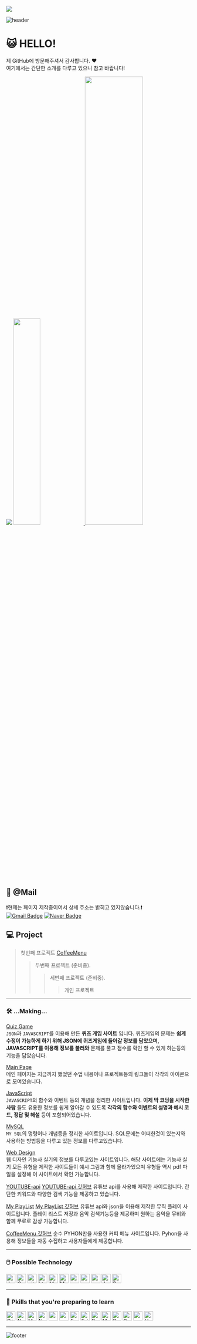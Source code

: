 <!-- <div align="center">
  <img src="https://github.com/nicejmp1/nicejmp1/assets/163364733/5b7c2a40-70d2-4728-aed8-5cc2faa46f4d" />
</div> -->
<!-- ![header](https://capsule-render.vercel.app/api?type=waving&color=gradient) -->

<a href="https://hits.seeyoufarm.com"><img src="https://hits.seeyoufarm.com/api/count/incr/badge.svg?url=https%3A%2F%2Fgithub.com%2Fsunhewhttps%3A%2F%2Fgithub.com%2Fsunhew&count_bg=%2379C83D&title_bg=%23555555&icon=mongodb.svg&icon_color=%23B5FAFF&title=Welcome+to+my+github&edge_flat=false"/></a>

![header](https://capsule-render.vercel.app/api?type=waving&color=gradient&text=%20SunHew%20&height=300&fontSize=100&animation=fadeIn&fontAlign=25)

# 😺 HELLO!
   제 GitHub에 방문해주셔서 감사합니다. ❤️   
   여기에서는 간단한 소개를 다루고 있으니 참고 바랍니다!   

<img src="https://github-readme-stats-git-masterrstaa-rickstaa.vercel.app/api/top-langs/?username=sunhew&layout=compact&theme=radical">
</td></tr></table>

   <a href="https://github.com/anuraghazra/github-readme-stats">
    <img src="https://github-readme-stats.vercel.app/api/top-langs/?username=spearboy&layout=donut&show_icons=true&theme=material-palenight&hide_border=true&bg_color=20232a&icon_color=58A6FF&text_color=fff&title_color=58A6FF&count_private=true&exclude_repo=Face-Transfer-Application" width=38% /></a><a href="https://github.com/anuraghazra/github-readme-stats">
  <img src="https://github-readme-stats.vercel.app/api?username=Sunhew&show_icons=true&theme=material-palenight&hide_border=true&bg_color=20232a&icon_color=58A6FF&text_color=fff&title_color=58A6FF&count_private=true" width=56% />
</a>
   
## 📧 @Mail
❗현제는 페이지 제작중이여서 상세 주소는 밝히고 있지않습니다.❗   
[![Gmail Badge](https://img.shields.io/badge/Gmail-d14836?style=flat-square&logo=Gmail&logoColor=white&link=mailto:gnlgk@gmail.com)]()
[![Naver Badge](https://img.shields.io/badge/Naver-03C75A?style=flat-square&logo=Naver&logoColor=white&link=mailto:gnlgk@naver.com)](//메일주소)

## 💻 Project
> 첫번째 프로젝트 [CoffeeMenu](https://coffee-api-rosy.vercel.app/producerpik)
> > 두번째 프로젝트 (준비중).
>	> > 세번째 프로젝트 (준비중).
>	>	> > 개인 프로젝트

* * *

### 🛠️ ...Making...
[Quiz Game](https://sunhew.github.io/class2024//quiz/index.html)   
`JSON`과 `JAVASCRIPT`를 이용해 만든 __퀴즈 게임 사이트__ 입니다. 퀴즈게임의 문제는 __쉽게 수정이 가능하게 하기 위해 JSON에 퀴즈게임에 들어갈 정보를 담았으며, JAVASCRIPT를 이용해 정보를 불러와__ 문제를 풀고 점수를 확인 할 수 있게 하는등의 기능을 담았습니다.

[Main Page](https://sunhew.github.io/class2024/)   
메인 페이지는 지금까지 했었던 수업 내용이나 프로젝트등의 링크들이 각각의 아이콘으로 모여있습니다. 

[JavaScript](https://sunhew.github.io/class2024/javascript/index.html)   
`JAVASCRIPT`의 함수와 이벤트 등의 개념을 정리한 사이트입니다. __이제 막 코딩을 시작한 사람__ 들도 유용한 정보를 쉽게 알아갈 수 있도록 __각각의 함수와 이벤트의 설명과 예시 코드, 정답 및 해설__ 등이 포함되어있습니다.

[MySQL](https://sunhew.github.io/class2024/mysql/index.html)   
`MY SQL`의 명령어나 개념등을 정리한 사이트입니다. SQL문에는 어떠한것이 있는지와 사용하는 방법등을 다루고 있는 정보를 다루고있습니다.

[Web Design](https://sunhew.github.io/class2024/webd/index.html)      
웹 디자인 기능사 실기의 정보를 다루고있는 사이트입니다. 해당 사이트에는 기능사 실기 모든 유형을 제작한 사이트들이 예시 그림과 함께 올라가있으며 유형들 역시 pdf 파일을 설정해 이 사이트에서 확인 가능합니다.

[YOUTUBE-api](https://attraction-five.vercel.app/)
[YOUTUBE-api 깃허브](https://github.com/sunhew/attraction)
유튜브 api를 사용해 제작한 사이트입니다. 간단한 키워드와 다양한 검색 기능을 제공하고 있습니다.

[My PlayList](https://youtubmusic-2vksa5bhq-sunhews-projects.vercel.app/)
[My PlayList 깃허브](https://github.com/sunhew/youtubmusic)
유튜브 api와 json을 이용해 제작한 뮤직 플레이 사이트입니다. 플레이 리스트 저장과 음악 검색기능등을 제공하며 원하는 음악을 뮤비와 함께 무료로 감상 가능합니다.

[CoffeeMenu 깃허브](https://github.com/sunhew/coffeemenu)
순수 PYHON만을 사용한 커피 메뉴 사이트입니다. Pyhon을 사용해 정보들을 자동 수집하고 사용자들에게 제공합니다.

* * *

### 🖱️ Possible Technology
<div class="icon-container">
<img alt="Javascript" src="https://img.shields.io/badge/JavaScript-323330?style=for-the-badge&logo=javascript&logoColor=F7DF1E"  height="25px"/>
<img alt="Css3" src="https://img.shields.io/badge/CSS3-1572B6?style=for-the-badge&logo=css3&logoColor=white" height="25px"/>
<img alt="git" src="https://img.shields.io/badge/-Git-F05032?style=flat-square&logo=git&logoColor=white" height="25px"/>
<img alt="html5" src="https://img.shields.io/badge/HTML5-E34F26?style=for-the-badge&logo=html5&logoColor=white" height="25px"/>
<img alt="MYSQL" src="https://img.shields.io/badge/MySQL-4479A1.svg?&style=for-the-badge&logo=MySQL&logoColor=white" height="25px"/>
<img alt="Markdown" src="https://img.shields.io/badge/Markdown-000000?style=for-the-badge&logo=markdown&logoColor=white"  height="25px"/>
<img src="https://img.shields.io/badge/PHP-777BB4?style=flat-square&logo=php&logoColor=white" height="25px"/>
<img src="https://img.shields.io/badge/Python-3776AB?style=flat-square&logo=Python&logoColor=white" height="25px"/>
<img src="https://img.shields.io/badge/GitHub Actions-2088FF?style=for-the-badge&logo=GitHub Actions&logoColor=white" height="25px">
<img alt="Jquery" src="https://img.shields.io/badge/jquery-%230769AD.svg?style=for-the-badge&logo=jquery&logoColor=white" height="25px"/>
<img alt="React" src="https://img.shields.io/badge/React-20232A?style=for-the-badge&logo=react&logoColor=61DAFB" height="25px"/>
</div>

* * *

### 📖 Pkills that you're preparing to learn
<div class="icon-container">
<img alt="C++" src="https://img.shields.io/badge/C%2B%2B-00599C?style=for-the-badge&logo=c%2B%2B&logoColor=white" height="25px"/>

<img alt="NextJs" src="https://img.shields.io/badge/Next-black?style=for-the-badge&logo=next.js&logoColor=white" height="25px"/>
<img alt="MongoDB" src="https://img.shields.io/badge/-MongoDB-13aa52?style=flat-square&logo=mongodb&logoColor=white"  height="25px"/>
<img alt="Nodejs" src="https://img.shields.io/badge/-Nodejs-43853d?style=flat-square&logo=Node.js&logoColor=white"  height="25px"/>
<img alt="npm" src="https://img.shields.io/badge/NPM-%23000000.svg?style=for-the-badge&logo=npm&logoColor=white" height="25px"/>
<img alt="redux" src="https://img.shields.io/badge/-Redux-764ABC?style=flat-square&logo=redux&logoColor=white" height="25px"/>
 <img alt="Express" src="https://img.shields.io/badge/express.js-%23404d59.svg?style=for-the-badge&logo=express&logoColor=%2361DAFB" height="25px"/>
<img alt="Tailwidcss" src="https://img.shields.io/badge/Tailwind_CSS-38B2AC?style=for-the-badge&logo=tailwind-css&logoColor=white" height="25px"/>
<img alt="Bootstrap" src="https://img.shields.io/badge/Bootstrap-563D7C?style=for-the-badge&logo=bootstrap&logoColor=white" height="25px"/>
<img alt="Material UI" src="https://img.shields.io/badge/Material--UI-0081CB?style=for-the-badge&logo=material-ui&logoColor=white" height="25px"/>

<img alt="Brave browser" src="https://img.shields.io/badge/-Brave_Browser-FB542B?style=flat-square&logo=brave&logoColor=white" height="25px"/>
<img alt="Prettier" src="https://img.shields.io/badge/-Prettier-F7B93E?style=flat-square&logo=prettier&logoColor=white" height="25px"/>
 
 <img alt="postman" src="https://img.shields.io/badge/-Postman-00C7B7?style=flat-square&logo=postman&logoColor=white" height="25px"/>
 <img alt="Heroku" src="https://img.shields.io/badge/-Heroku-430098?style=flat-square&logo=heroku&logoColor=white" height="25px"/>
</div>

* * *

 ![footer](https://capsule-render.vercel.app/api?section=footer&color=gradient)
